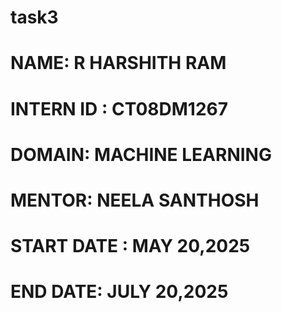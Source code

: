 # task3
# NAME: R HARSHITH RAM
# INTERN ID : CT08DM1267
# DOMAIN: MACHINE LEARNING
# MENTOR: NEELA SANTHOSH 
# START DATE : MAY 20,2025
# END DATE: JULY 20,2025

